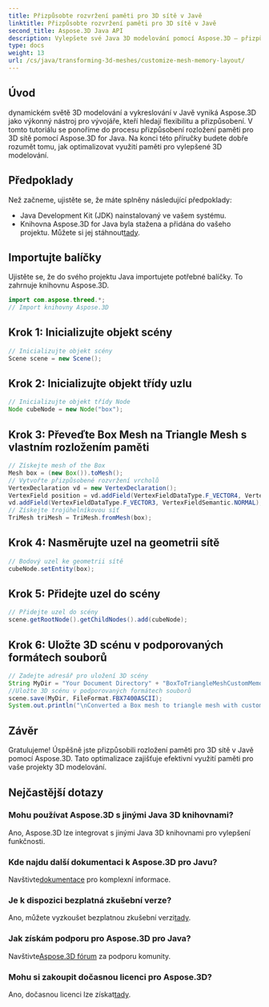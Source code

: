 ```yaml
---
title: Přizpůsobte rozvržení paměti pro 3D sítě v Javě
linktitle: Přizpůsobte rozvržení paměti pro 3D sítě v Javě
second_title: Aspose.3D Java API
description: Vylepšete své Java 3D modelování pomocí Aspose.3D – přizpůsobte rozložení paměti pro optimální výkon. Nyní postupujte podle našeho podrobného průvodce!
type: docs
weight: 13
url: /cs/java/transforming-3d-meshes/customize-mesh-memory-layout/
---
```

## Úvod
dynamickém světě 3D modelování a vykreslování v Javě vyniká Aspose.3D jako výkonný nástroj pro vývojáře, kteří hledají flexibilitu a přizpůsobení. V tomto tutoriálu se ponoříme do procesu přizpůsobení rozložení paměti pro 3D sítě pomocí Aspose.3D for Java. Na konci této příručky budete dobře rozumět tomu, jak optimalizovat využití paměti pro vylepšené 3D modelování.
## Předpoklady
Než začneme, ujistěte se, že máte splněny následující předpoklady:
- Java Development Kit (JDK) nainstalovaný ve vašem systému.
-  Knihovna Aspose.3D for Java byla stažena a přidána do vašeho projektu. Můžete si jej stáhnout[tady](https://releases.aspose.com/3d/java/).
## Importujte balíčky
Ujistěte se, že do svého projektu Java importujete potřebné balíčky. To zahrnuje knihovnu Aspose.3D.
```java
import com.aspose.threed.*;
// Import knihovny Aspose.3D
```
## Krok 1: Inicializujte objekt scény
```java
// Inicializujte objekt scény
Scene scene = new Scene();
```
## Krok 2: Inicializujte objekt třídy uzlu
```java
// Inicializujte objekt třídy Node
Node cubeNode = new Node("box");
```
## Krok 3: Převeďte Box Mesh na Triangle Mesh s vlastním rozložením paměti
```java
// Získejte mesh of the Box
Mesh box = (new Box()).toMesh();
// Vytvořte přizpůsobené rozvržení vrcholů
VertexDeclaration vd = new VertexDeclaration();
VertexField position = vd.addField(VertexFieldDataType.F_VECTOR4, VertexFieldSemantic.POSITION);
vd.addField(VertexFieldDataType.F_VECTOR3, VertexFieldSemantic.NORMAL);
// Získejte trojúhelníkovou síť
TriMesh triMesh = TriMesh.fromMesh(box);
```
## Krok 4: Nasměrujte uzel na geometrii sítě
```java
// Bodový uzel ke geometrii sítě
cubeNode.setEntity(box);
```
## Krok 5: Přidejte uzel do scény
```java
// Přidejte uzel do scény
scene.getRootNode().getChildNodes().add(cubeNode);
```
## Krok 6: Uložte 3D scénu v podporovaných formátech souborů
```java
// Zadejte adresář pro uložení 3D scény
String MyDir = "Your Document Directory" + "BoxToTriangleMeshCustomMemoryLayoutScene.fbx";
//Uložte 3D scénu v podporovaných formátech souborů
scene.save(MyDir, FileFormat.FBX7400ASCII);
System.out.println("\nConverted a Box mesh to triangle mesh with custom memory layout of the vertex successfully.\nFile saved at " + MyDir);
```
## Závěr
Gratulujeme! Úspěšně jste přizpůsobili rozložení paměti pro 3D sítě v Javě pomocí Aspose.3D. Tato optimalizace zajišťuje efektivní využití paměti pro vaše projekty 3D modelování.
## Nejčastější dotazy
### Mohu používat Aspose.3D s jinými Java 3D knihovnami?
Ano, Aspose.3D lze integrovat s jinými Java 3D knihovnami pro vylepšení funkčnosti.
### Kde najdu další dokumentaci k Aspose.3D pro Javu?
 Navštivte[dokumentace](https://reference.aspose.com/3d/java/) pro komplexní informace.
### Je k dispozici bezplatná zkušební verze?
 Ano, můžete vyzkoušet bezplatnou zkušební verzi[tady](https://releases.aspose.com/).
### Jak získám podporu pro Aspose.3D pro Java?
 Navštivte[Aspose.3D fórum](https://forum.aspose.com/c/3d/18) za podporu komunity.
### Mohu si zakoupit dočasnou licenci pro Aspose.3D?
 Ano, dočasnou licenci lze získat[tady](https://purchase.aspose.com/temporary-license/).